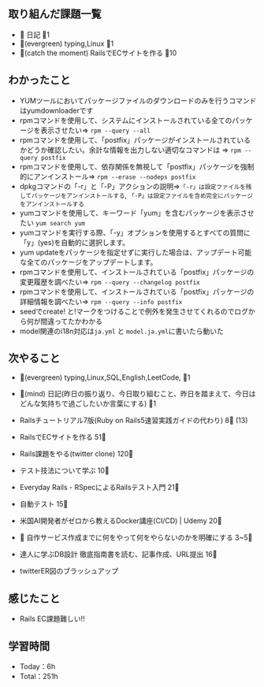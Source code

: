 
## 取り組んだ課題一覧

- :memo: 日記 :tomato:1
- :deciduous_tree:(evergreen) typing,Linux :tomato:1
- :stars:(catch the moment) RailsでECサイトを作る :tomato:10

## わかったこと

- YUMツールにおいてパッケージファイルのダウンロードのみを行うコマンドはyumdownloaderです
- rpmコマンドを使用して、システムにインストールされている全てのパッケージを表示させたい=> `rpm --query --all`
- rpmコマンドを使用して、「postfix」パッケージがインストールされているかどうか確認したい。余計な情報を出力しない適切なコマンドは => `rpm --query postfix`
- rpmコマンドを使用して、依存関係を無視して「postfix」パッケージを強制的にアンインストール=> `rpm --erase --nodeps postfix`
- dpkgコマンドの「-r」と「-P」アクションの説明=>`「-r」は設定ファイルを残してパッケージをアンインストールする`, `「-P」は設定ファイルを含め完全にパッケージをアンインストールする`
- yumコマンドを使用して、キーワード「yum」を含むパッケージを表示させたい `yum search yum`
- yumコマンドを実行する際、「-y」オプションを使用するとすべての質問に「y」(yes)を自動的に選択します。
- yum updateをパッケージを指定せずに実行した場合は、アップデート可能な全てのパッケージをアップデートします。
- rpmコマンドを使用して、インストールされている「postfix」パッケージの変更履歴を調べたい=> `rpm --query --changelog postfix`
- rpmコマンドを使用して、インストールされている「postfix」パッケージの詳細情報を調べたい=> `rpm --query --info postfix`
- seedでcreate! と!マークをつけることで例外を発生させてくれるのでログから何が間違ってたかわかる
- model関連のi18n対応は`ja.yml` と `model.ja.yml`に書いたら動いた

## 次やること

- :deciduous_tree:(evergreen) typing,Linux,SQL,English,LeetCode, :tomato:1
- :memo:(mind) 日記(昨日の振り返り、今日取り組むこと、昨日を踏まえて、今日はどんな気持ちで過ごしたいか言葉にする) :tomato:1

- Railsチュートリアル7版(Ruby on Rails5速習実践ガイドの代わり) 8:tomato: (13)
- RailsでECサイトを作る 51:tomato:
- Rails課題をやる(twitter clone) 120:tomato:
- テスト技法について学ぶ 10:tomato:
- Everyday Rails - RSpecによるRailsテスト入門 21:tomato:
- 自動テスト 15:tomato:
- 米国AI開発者がゼロから教えるDocker講座(CI/CD) | Udemy 20:tomato:
- :compass: 自作サービス作成までに何をやって何をやらないのかを明確にする 3~5:tomato:

- 達人に学ぶDB設計 徹底指南書を読む、記事作成、URL提出 16:tomato:
- twitterER図のブラッシュアップ

## 感じたこと

- Rails EC課題難しい!!

## 学習時間

- Today：6h
- Total：251h